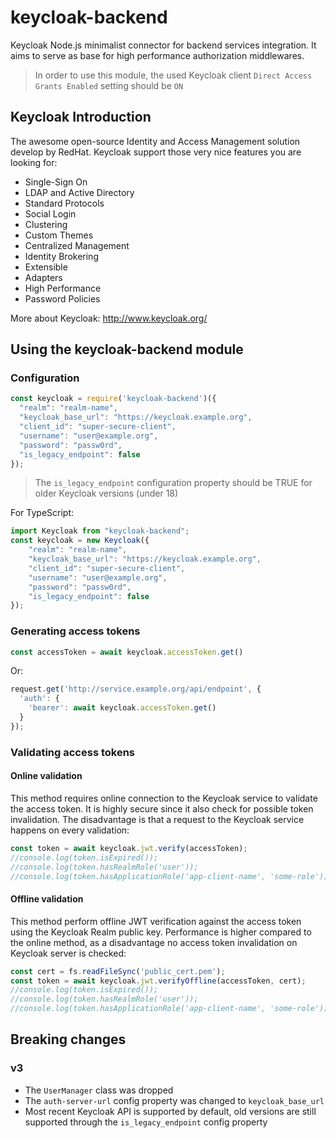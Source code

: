 # keycloak-backend
Keycloak Node.js minimalist connector for backend services integration. It aims to serve as base for high performance authorization middlewares.

> In order to use this module, the used Keycloak client `Direct Access Grants Enabled` setting should be `ON`

## Keycloak Introduction
The awesome open-source Identity and Access Management solution develop by RedHat.
Keycloak support those very nice features you are looking for:
- Single-Sign On
- LDAP and Active Directory
- Standard Protocols
- Social Login
- Clustering
- Custom Themes
- Centralized Management
- Identity Brokering
- Extensible
- Adapters
- High Performance
- Password Policies

More about Keycloak: http://www.keycloak.org/

## Using the keycloak-backend module
### Configuration
```js
const keycloak = require('keycloak-backend')({
  "realm": "realm-name",
  "keycloak_base_url": "https://keycloak.example.org",
  "client_id": "super-secure-client",
  "username": "user@example.org",
  "password": "passw0rd",
  "is_legacy_endpoint": false
});
```
> The `is_legacy_endpoint` configuration property should be TRUE for older Keycloak versions (under 18)

For TypeScript:
```ts
import Keycloak from "keycloak-backend";
const keycloak = new Keycloak({
    "realm": "realm-name",
    "keycloak_base_url": "https://keycloak.example.org",
    "client_id": "super-secure-client",
    "username": "user@example.org",
    "password": "passw0rd",
    "is_legacy_endpoint": false
});
```

### Generating access tokens
```js
const accessToken = await keycloak.accessToken.get()
```
Or:
```js
request.get('http://service.example.org/api/endpoint', {
  'auth': {
    'bearer': await keycloak.accessToken.get()
  }
});
```

### Validating access tokens
#### Online validation
This method requires online connection to the Keycloak service to validate the access token. It is highly secure since it also check for possible token invalidation. The disadvantage is that a request to the Keycloak service happens on every validation:
```js
const token = await keycloak.jwt.verify(accessToken);
//console.log(token.isExpired());
//console.log(token.hasRealmRole('user'));
//console.log(token.hasApplicationRole('app-client-name', 'some-role'));
```

#### Offline validation
This method perform offline JWT verification against the access token using the Keycloak Realm public key. Performance is higher compared to the online method, as a disadvantage no access token invalidation on Keycloak server is checked:
```js
const cert = fs.readFileSync('public_cert.pem');
const token = await keycloak.jwt.verifyOffline(accessToken, cert);
//console.log(token.isExpired());
//console.log(token.hasRealmRole('user'));
//console.log(token.hasApplicationRole('app-client-name', 'some-role'));
```

## Breaking changes
### v3
- The `UserManager` class was dropped
- The `auth-server-url` config property was changed to `keycloak_base_url`
- Most recent Keycloak API is supported by default, old versions are still supported through the `is_legacy_endpoint` config property
